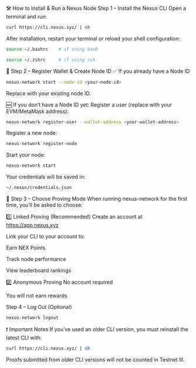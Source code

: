 🛠️ How to Install & Run a Nexus Node
Step 1 – Install the Nexus CLI
Open a terminal and run:

```bash
curl https://cli.nexus.xyz/ | sh
```
After installation, restart your terminal or reload your shell configuration:

```bash
source ~/.bashrc    # if using bash
```
```bash
source ~/.zshrc     # if using zsh
```
🔐 Step 2 – Register Wallet & Create Node ID
✅ If you already have a Node ID

```bash
nexus-network start --node-id <your-node-id>
```
Replace <your-node-id> with your existing node ID.

🆕 If you don’t have a Node ID yet:
Register a user (replace <your-wallet-address> with your EVM/MetaMask address):

```bash
nexus-network register-user --wallet-address <your-wallet-address>
```
Register a new node:
```bash
nexus-network register-node
```
Start your node:


```bash
nexus-network start
```
Your credentials will be saved in:

```bash
~/.nexus/credentials.json
```
🧾 Step 3 – Choose Proving Mode
When running nexus-network for the first time, you’ll be asked to choose:

1️⃣ Linked Proving (Recommended)
Create an account at https://app.nexus.xyz

Link your CLI to your account to:

Earn NEX Points

Track node performance

View leaderboard rankings

2️⃣ Anonymous Proving
No account required

You will not earn rewards

Step 4 – Log Out (Optional)

```bash
nexus-network logout
```
❗ Important Notes
If you’ve used an older CLI version, you must reinstall the latest CLI with:

```bash
curl https://cli.nexus.xyz/ | sh
```



Proofs submitted from older CLI versions will not be counted in Testnet III.
